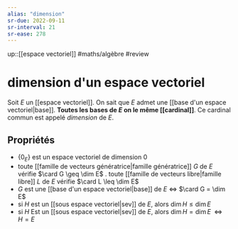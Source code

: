 ```yaml
---
alias: "dimension"
sr-due: 2022-09-11
sr-interval: 21
sr-ease: 278
---
```

up::[[espace vectoriel]]
#maths/algèbre #review 
# dimension d'un espace vectoriel
Soit $E$ un [[espace vectoriel]].
On sait que $E$ admet une [[base d'un espace vectoriel|base]].
**Toutes les bases de $E$ on le même [[cardinal]]**.
Ce cardinal commun est appelé _dimension_ de $E$.

## Propriétés
 - $\{0_E\}$ est un espace vectoriel de dimension 0
 - toute [[famille de vecteurs génératrice|famille génératrice]] $G$ de $E$ vérifie $\card G \geq \dim E$ 
 . toute [[famille de vecteurs libre|famille libre]] $L$ de $E$ vérifie $\card L \leq \dim E$
 - $G$ est une [[base d'un espace vectoriel|base]] de $E$    $\iff$    $\card G = \dim E$
 - si $H$ est un [[sous espace vectoriel|sev]] de $E$, alors $\dim H \leq \dim E$
 - si $H$ Est un [[sous espace vectoriel|sev]] de $E$, alors $\dim H = \dim E \;\;\iff\;\; H = E$
